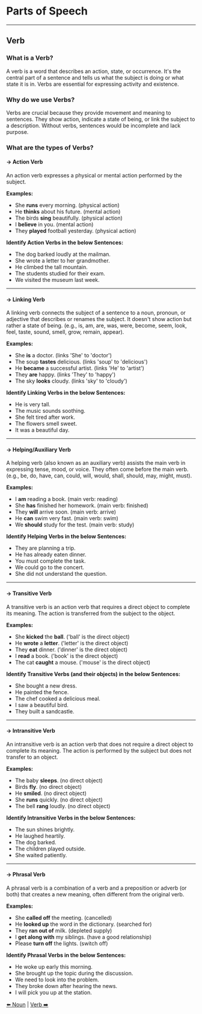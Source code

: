 # Parts of Speech

---

## Verb

### What is a Verb?
A verb is a word that describes an action, state, or occurrence. It's the central part of a sentence and tells us what the subject is doing or what state it is in. Verbs are essential for expressing activity and existence.

### Why do we use Verbs?
Verbs are crucial because they provide movement and meaning to sentences. They show action, indicate a state of being, or link the subject to a description. Without verbs, sentences would be incomplete and lack purpose.

### What are the types of Verbs?

#### -> Action Verb
An action verb expresses a physical or mental action performed by the subject.

**Examples:**
*   She **runs** every morning. (physical action)
*   He **thinks** about his future. (mental action)
*   The birds **sing** beautifully. (physical action)
*   I **believe** in you. (mental action)
*   They **played** football yesterday. (physical action)

**Identify Action Verbs in the below Sentences:**
*   The dog barked loudly at the mailman.
*   She wrote a letter to her grandmother.
*   He climbed the tall mountain.
*   The students studied for their exam.
*   We visited the museum last week.

---

#### -> Linking Verb
A linking verb connects the subject of a sentence to a noun, pronoun, or adjective that describes or renames the subject. It doesn't show action but rather a state of being. (e.g., is, am, are, was, were, become, seem, look, feel, taste, sound, smell, grow, remain, appear).

**Examples:**
*   She **is** a doctor. (links 'She' to 'doctor')
*   The soup **tastes** delicious. (links 'soup' to 'delicious')
*   He **became** a successful artist. (links 'He' to 'artist')
*   They **are** happy. (links 'They' to 'happy')
*   The sky **looks** cloudy. (links 'sky' to 'cloudy')

**Identify Linking Verbs in the below Sentences:**
*   He is very tall.
*   The music sounds soothing.
*   She felt tired after work.
*   The flowers smell sweet.
*   It was a beautiful day.

---

#### -> Helping/Auxiliary Verb
A helping verb (also known as an auxiliary verb) assists the main verb in expressing tense, mood, or voice. They often come before the main verb. (e.g., be, do, have, can, could, will, would, shall, should, may, might, must).

**Examples:**
*   I **am** reading a book. (main verb: reading)
*   She **has** finished her homework. (main verb: finished)
*   They **will** arrive soon. (main verb: arrive)
*   He **can** swim very fast. (main verb: swim)
*   We **should** study for the test. (main verb: study)

**Identify Helping Verbs in the below Sentences:**
*   They are planning a trip.
*   He has already eaten dinner.
*   You must complete the task.
*   We could go to the concert.
*   She did not understand the question.

---

#### -> Transitive Verb
A transitive verb is an action verb that requires a direct object to complete its meaning. The action is transferred from the subject to the object.

**Examples:**
*   She **kicked** the **ball**. ('ball' is the direct object)
*   He **wrote** a **letter**. ('letter' is the direct object)
*   They **eat** dinner. ('dinner' is the direct object)
*   I **read** a book. ('book' is the direct object)
*   The cat **caught** a mouse. ('mouse' is the direct object)

**Identify Transitive Verbs (and their objects) in the below Sentences:**
*   She bought a new dress.
*   He painted the fence.
*   The chef cooked a delicious meal.
*   I saw a beautiful bird.
*   They built a sandcastle.

---

#### -> Intransitive Verb
An intransitive verb is an action verb that does not require a direct object to complete its meaning. The action is performed by the subject but does not transfer to an object.

**Examples:**
*   The baby **sleeps**. (no direct object)
*   Birds **fly**. (no direct object)
*   He **smiled**. (no direct object)
*   She **runs** quickly. (no direct object)
*   The bell **rang** loudly. (no direct object)

**Identify Intransitive Verbs in the below Sentences:**
*   The sun shines brightly.
*   He laughed heartily.
*   The dog barked.
*   The children played outside.
*   She waited patiently.

---

#### -> Phrasal Verb
A phrasal verb is a combination of a verb and a preposition or adverb (or both) that creates a new meaning, often different from the original verb.

**Examples:**
*   She **called off** the meeting. (cancelled)
*   He **looked up** the word in the dictionary. (searched for)
*   They **ran out of** milk. (depleted supply)
*   I **get along with** my siblings. (have a good relationship)
*   Please **turn off** the lights. (switch off)

**Identify Phrasal Verbs in the below Sentences:**
*   He woke up early this morning.
*   She brought up the topic during the discussion.
*   We need to look into the problem.
*   They broke down after hearing the news.
*   I will pick you up at the station.

[⬅️ Noun](./Pronoun.md) | [Verb ➡️](./Adverb.md)